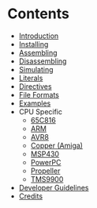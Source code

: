 Contents
========
* [Introduction](introduction.md)
* [Installing](installing.md)
* [Assembling](assembling.md)
* [Disassembling](disassembling.md)
* [Simulating](simulating.md)
* [Literals](literals.md)
* [Directives](directives.md)
* [File Formats](file_formats.md)
* [Examples](examples.md)
* CPU Specific
  * [65C816](65C816.md)
  * [ARM](ARM.md)
  * [AVR8](AVR8.md)
  * [Copper (Amiga)](Copper.md)
  * [MSP430](MSP430.md)
  * [PowerPC](PowerPC.md)
  * [Propeller](Propeller.md)
  * [TMS9900](TMS9900.md)
* [Developer Guidelines](developer.md)
* [Credits](credits.md)


